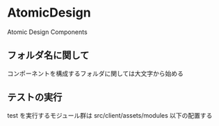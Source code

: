 # AtomicDesign

Atomic Design Components

## フォルダ名に関して

コンポーネントを構成するフォルダに関しては大文字から始める

## テストの実行

test を実行するモジュール群は src/client/assets/modules 以下の配置する
